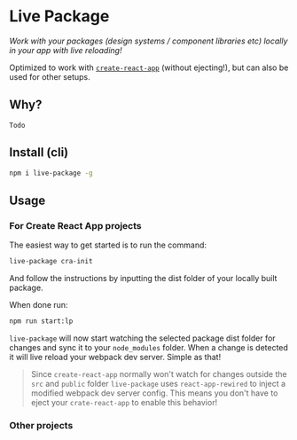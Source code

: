 # Live Package
*Work with your packages (design systems / component libraries etc) locally in your app with live reloading!*

Optimized to work with [`create-react-app`](https://github.com/facebook/create-react-app) (without ejecting!), but can also be used for other setups.

## Why?
`Todo`

## Install (cli)
```sh
npm i live-package -g
```

## Usage
### For Create React App projects
The easiest way to get started is to run the command:
```sh
live-package cra-init
```
And follow the instructions by inputting the dist folder of your locally built package.

When done run:
```sh
npm run start:lp
```

`live-package` will now start watching the selected package dist folder for changes and sync it to your `node_modules` folder. When a change is detected it will live reload your webpack dev server. Simple as that!

> Since `create-react-app` normally won't watch for changes outside the `src` and `public` folder `live-package` uses `react-app-rewired` to inject a modified webpack dev server config. This means you don't have to eject your `crate-react-app` to enable this behavior!

### Other projects

